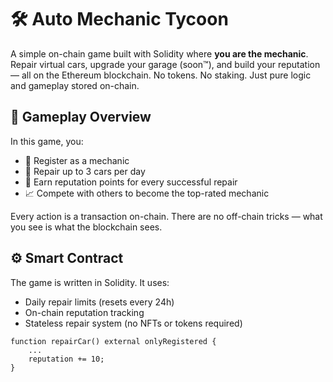 # 🛠️ Auto Mechanic Tycoon  
  
A simple on-chain game built with Solidity where **you are the mechanic**. Repair virtual cars, upgrade your garage (soon™), and build your reputation — all on the Ethereum blockchain. No tokens. No staking. Just pure logic and gameplay stored on-chain.
  
## 🚗 Gameplay Overview    
    
In this game, you:  
  
- 🔧 Register as a mechanic  
- 🧰 Repair up to 3 cars per day     
- 🌟 Earn reputation points for every successful repair  
- 📈 Compete with others to become the top-rated mechanic   
    
Every action is a transaction on-chain. There are no off-chain tricks — what you see is what the blockchain sees.  
  
## ⚙️ Smart Contract  
   
The game is written in Solidity. It uses:
- Daily repair limits (resets every 24h) 
- On-chain reputation tracking
- Stateless repair system (no NFTs or tokens required)

```solidity  
function repairCar() external onlyRegistered {  
    ...  
    reputation += 10;  
}
